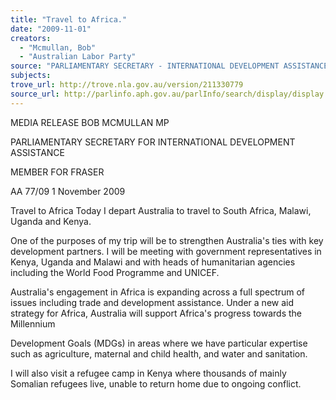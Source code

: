 ```yaml
---
title: "Travel to Africa."
date: "2009-11-01"
creators:
  - "Mcmullan, Bob"
  - "Australian Labor Party"
source: "PARLIAMENTARY SECRETARY - INTERNATIONAL DEVELOPMENT ASSISTANCE"
subjects:
trove_url: http://trove.nla.gov.au/version/211330779
source_url: http://parlinfo.aph.gov.au/parlInfo/search/display/display.w3p;query=Id%3A%22media/pressrel/SIUV6%22
---
```


 MEDIA RELEASE   BOB MCMULLAN MP 

 PARLIAMENTARY SECRETARY FOR INTERNATIONAL DEVELOPMENT ASSISTANCE 

 MEMBER FOR FRASER  

 

 AA 77/09  1 November 2009 

 Travel to Africa   Today I depart Australia to travel to South Africa, Malawi, Uganda and Kenya.

 One of the purposes of my trip will be to strengthen Australia's ties with key  development partners. I will be meeting with government representatives in  Kenya, Uganda and Malawi and with heads of humanitarian agencies  including the World Food Programme and UNICEF.  

 Australia's engagement in Africa is expanding across a full spectrum of issues  including trade and development assistance. Under a new aid strategy for  Africa, Australia will support Africa's progress towards the Millennium 

 Development Goals (MDGs) in areas where we have particular expertise such  as agriculture, maternal and child health, and water and sanitation. 

 I will also visit a refugee camp in Kenya where thousands of mainly Somalian  refugees live, unable to return home due to ongoing conflict. 

  

